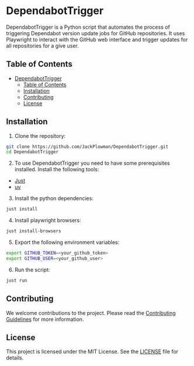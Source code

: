 # DependabotTrigger

DependabotTrigger is a Python script that automates the process of triggering Dependabot version update jobs for GitHub repositories. It uses Playwright to interact with the GitHub web interface and trigger updates for all repositories for a give user.

## Table of Contents

- [DependabotTrigger](#dependabottrigger)
  - [Table of Contents](#table-of-contents)
  - [Installation](#installation)
  - [Contributing](#contributing)
  - [License](#license)

## Installation

1. Clone the repository:

```bash
git clone https://github.com/JackPlowman/DependabotTrigger.git
cd DependabotTrigger
```

2. To use DependabotTrigger you need to have some prerequisites installed. Install the following tools:

- [Just](https://just.systems/man/en/packages.html)
- [uv](https://docs.astral.sh/uv/#installation)

3. Install the python dependencies:

```bash
just install
```

4. Install playwright browsers:

```bash
just install-browsers
```

5. Export the following environment variables:

```bash
export GITHUB_TOKEN=<your_github_token>
export GITHUB_USER=<your_github_user>
```

6. Run the script:

```bash
just run
```

## Contributing

We welcome contributions to the project. Please read the [Contributing Guidelines](docs/CONTRIBUTING.md) for more information.

## License

This project is licensed under the MIT License. See the [LICENSE](LICENSE) file for details.
